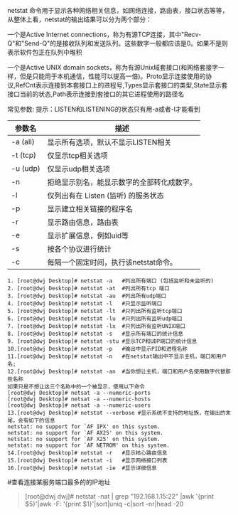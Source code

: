 netstat 命令用于显示各种网络相关信息，如网络连接，路由表，接口状态等等，从整体上看，netstat的输出结果可以分为两个部分：

一个是Active Internet connections，称为有源TCP连接，其中"Recv-Q"和"Send-Q"的是接收队列和发送队列。这些数字一般都应该是0。如果不是则表示软件包正在队列中堆积

一个是Active UNIX domain sockets，称为有源Unix域套接口(和网络套接字一样，但是只能用于本机通信，性能可以提高一倍)。Proto显示连接使用的协议,RefCnt表示连接到本套接口上的进程号,Types显示套接口的类型,State显示套接口当前的状态,Path表示连接到套接口的其它进程使用的路径名

常见参数: 提示：LISTEN和LISTENING的状态只有用-a或者-l才能看到

参数名 | 描述
---|---
-a (all)| 显示所有选项，默认不显示LISTEN相关
-t (tcp)| 仅显示tcp相关选项
-u (udp)| 仅显示udp相关选项
-n | 拒绝显示别名，能显示数字的全部转化成数字。
-l | 仅列出有在 Listen (监听) 的服务状态
-p | 显示建立相关链接的程序名
-r | 显示路由信息，路由表
-e | 显示扩展信息，例如uid等
-s | 按各个协议进行统计
-c | 每隔一个固定时间，执行该netstat命令。

```
1. [root@dwj Desktop]# netstat -a   #列出所有端口 (包括监听和未监听的)  
2. [root@dwj Desktop]# netstat -at  #列出所有tcp 端口  
3. [root@dwj Desktop]# netstat -au  #列出所有udp端口   
4. [root@dwj Desktop]# netstat -l   #只显示监听端口  
5. [root@dwj Desktop]# netstat -lt  #只列出所有监听tcp端口  
6. [root@dwj Desktop]# netstat -lu  #只列出所有监听udp端口  
7. [root@dwj Desktop]# netstat -lx  #只列出所有监听UNIX端口  
8. [root@dwj Desktop]# netstat -s   #显示所有端口的统计信息  
9. [root@dwj Desktop]# netstat -stu #显示TCP和UDP端口的统计信息  
10.[root@dwj Desktop]# netstat -p   #输出中显示PID和进程名称  
11.[root@dwj Desktop]# netstat -n   #在netstat输出中不显示主机，端口和用户名;
12.[root@dwj Desktop]# netstat -an  #当你想让主机，端口和用户名使用数字代替那些名称
如果只是不想让这三个名称中的一个被显示，使用以下命令
[root@dwj Desktop]# netsat -a --numeric-ports
[root@dwj Desktop]# netsat -a --numeric-hosts
[root@dwj Desktop]# netsat -a --numeric-users
13.[root@dwj Desktop]# netstat --verbose #显示系统不支持的地址族，在输出的末尾，会有如下的信息
netstat: no support for `AF IPX' on this system.
netstat: no support for `AF AX25' on this system.
netstat: no support for `AF X25' on this system.
netstat: no support for `AF NETROM' on this system.
14.[root@dwj Desktop]# netstat -r   #显示核心路由信息  
15.[root@dwj Desktop]# netstat -i   #显示网络接口列表  
16.[root@dwj Desktop]# netstat -ie  #显示详细信息
```
#查看连接某服务端口最多的的IP地址
>[root@dwj dwj]# netstat -nat | grep "192.168.1.15:22" |awk '{print $5}'|awk -F: '{print $1}'|sort|uniq -c|sort -nr|head -20
